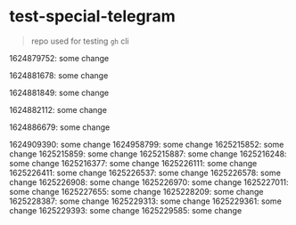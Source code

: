# test-special-telegram

> repo used for testing `gh` cli

1624879752: some change

1624881678: some change

1624881849: some change

1624882112: some change

1624886679: some change

1624909390: some change
1624958799: some change
1625215852: some change
1625215859: some change
1625215887: some change
1625216248: some change
1625216377: some change
1625226111: some change
1625226411: some change
1625226537: some change
1625226578: some change
1625226908: some change
1625226970: some change
1625227011: some change
1625227655: some change
1625228209: some change
1625228387: some change
1625229313: some change
1625229361: some change
1625229393: some change
1625229585: some change
